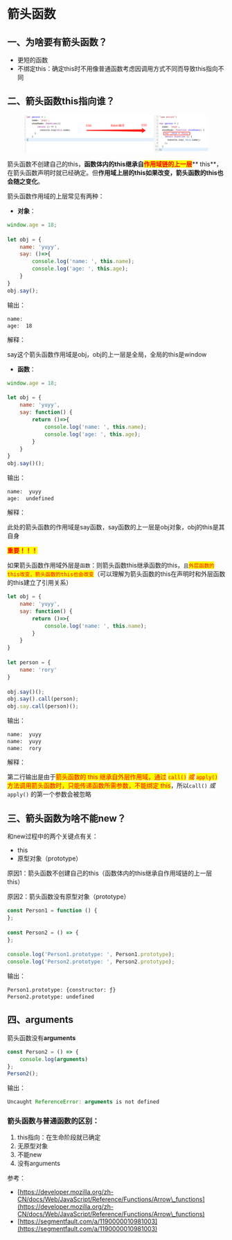 # 箭头函数

## 一、为啥要有箭头函数？

* 更短的函数
* 不绑定this：确定this时不用像普通函数考虑因调用方式不同而导致this指向不同

## 二、箭头函数this指向谁？

<figure><img src="../../../../.gitbook/assets/image (1) (3).png" alt=""><figcaption></figcaption></figure>

箭头函数不创建自己的this，**函数体内的this继承自**<mark style="color:red;">**作用域链的上一层**</mark>** this**，在箭头函数声明时就已经确定。但**作用域上层的this如果改变，箭头函数的this也会随之变化**。

箭头函数作用域的上层常见有两种：

* **对象**：

```javascript
window.age = 18;

let obj = {
    name: 'yuyy',
    say: ()=>{
        console.log('name: ', this.name);
        console.log('age: ', this.age);
    }
}
obj.say();
```

输出：

```
name: 
age:  18
```

解释：

say这个箭头函数作用域是obj，obj的上一层是全局，全局的this是window



* **函数**：

```javascript
window.age = 18;

let obj = {
    name: 'yuyy',
    say: function() {
        return ()=>{
            console.log('name: ', this.name);
            console.log('age: ', this.age);
        }
    }
}
obj.say()();
```

输出：

```
name:  yuyy
age:  undefined
```

解释：

此处的箭头函数的作用域是say函数，say函数的上一层是obj对象，obj的this是其自身



<mark style="color:red;">**重要！！！**</mark>

如果箭头函数作用域外层是`函数`：则箭头函数this继承函数的this，`且`<mark style="color:red;">`外层函数的this改变，箭头函数的this也会改变`</mark>（可以理解为箭头函数的this在声明时和外层函数的this建立了引用关系）

```javascript
let obj = {
    name: 'yuyy',
    say: function() {
        return ()=>{
            console.log('name: ', this.name);
        }
    }
}

let person = {
    name: 'rory'
}

obj.say()();
obj.say().call(person);
obj.say.call(person)();
```

输出：

```
name:  yuyy
name:  yuyy
name:  rory
```

解释：

第二行输出是由于<mark style="color:red;">箭头函数的 this 继承自外层作用域，通过</mark> <mark style="color:red;"></mark><mark style="color:red;">`call()`</mark> <mark style="color:red;"></mark><mark style="color:red;"></mark> <mark style="color:red;"></mark>_<mark style="color:red;">或</mark>_ <mark style="color:red;"></mark><mark style="color:red;"></mark> <mark style="color:red;"></mark><mark style="color:red;">`apply()`</mark> <mark style="color:red;"></mark><mark style="color:red;">方法调用箭头函数时，只能传递函数所需参数，不能绑定 this</mark>，所以`call()` _或_ `apply()` 的第一个参数会被忽略



## 三、箭头函数为啥不能new？

和new过程中的两个关键点有关：

* this
* 原型对象（prototype）

原因1：箭头函数不创建自己的this（函数体内的this继承自作用域链的上一层 this）

原因2：箭头函数没有原型对象（prototype）

```javascript
const Person1 = function () {
};

const Person2 = () => {
};

console.log('Person1.prototype: ', Person1.prototype);
console.log('Person2.prototype: ', Person2.prototype);
```

输出：

```
Person1.prototype: {constructor: ƒ}
Person2.prototype: undefined
```



## 四、**arguments**

箭头函数没有**arguments**

```javascript
const Person2 = () => {
    console.log(arguments)
};
Person2();
```

输出：

```javascript
Uncaught ReferenceError: arguments is not defined
```



### 箭头函数与普通函数的区别：

1. this指向：在生命阶段就已确定
2. 无原型对象
3. 不能new
4. 没有arguments



参考：

* [https://developer.mozilla.org/zh-CN/docs/Web/JavaScript/Reference/Functions/Arrow\_functions](https://developer.mozilla.org/zh-CN/docs/Web/JavaScript/Reference/Functions/Arrow\_functions)
* [https://segmentfault.com/a/1190000010981003](https://segmentfault.com/a/1190000010981003)

